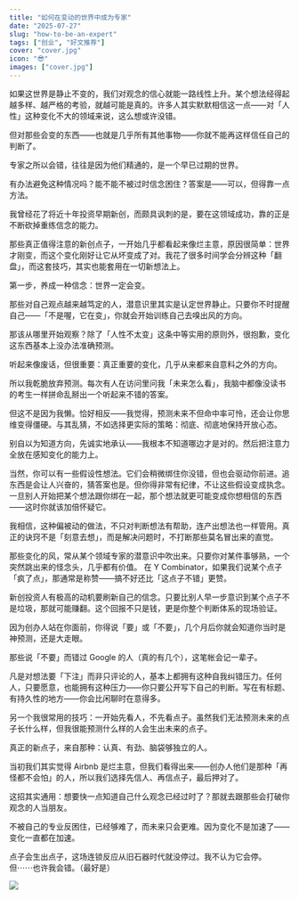 ```yaml
---
title: "如何在变动的世界中成为专家"
date: "2025-07-27"
slug: "how-to-be-an-expert"
tags: ["创业", "好文推荐"]
cover: "cover.jpg"
icon: "😎"
images: ["cover.jpg"]
---
```

如果这世界是静止不变的，我们对观念的信心就能一路线性上升。某个想法经得起越多样、越严格的考验，就越可能是真的。许多人其实默默相信这一点——对「人性」这种变化不大的领域来说，这么想或许没错。



但对那些会变的东西——也就是几乎所有其他事物——你就不能再这样信任自己的判断了。



专家之所以会错，往往是因为他们精通的，是一个早已过期的世界。



有办法避免这种情况吗？能不能不被过时信念困住？答案是——可以，但得靠一点方法。



我曾经花了将近十年投资早期新创，而颇具讽刺的是，要在这领域成功，靠的正是不断砍掉重练信念的能力。



那些真正值得注意的新创点子，一开始几乎都看起来像烂主意，原因很简单：世界才刚变，而这个变化刚好让它从坏变成了对。我花了很多时间学会分辨这种「翻盘」，而这套技巧，其实也能套用在一切新想法上。



第一步，养成一种信念：世界一定会变。



那些对自己观点越来越笃定的人，潜意识里其实是认定世界静止。只要你不时提醒自己——「不是喔，它在变」，你就会开始训练自己去嗅出风的方向。



那该从哪里开始观察？除了「人性不太变」这条中等实用的原则外，很抱歉，变化这东西基本上没办法准确预测。



听起来像废话，但很重要：真正重要的变化，几乎从来都来自意料之外的方向。



所以我乾脆放弃预测。每次有人在访问里问我「未来怎么看」，我脑中都像没读书的考生一样拼命乱掰出一个听起来不错的答案。



但这不是因为我懒。恰好相反——我觉得，预测未来不但命中率可怜，还会让你思维变得僵硬。与其乱猜，不如选择更实际的策略：彻底、彻底地保持开放心态。



别自以为知道方向，先诚实地承认——我根本不知道哪边才是对的。然后把注意力全放在感知变化的能力上。



当然，你可以有一些假设性想法。它们会稍微绑住你没错，但也会驱动你前进。追东西是会让人兴奋的，猜答案也是。但你得非常有纪律，不让这些假设变成执念。
一旦别人开始把某个想法跟你绑在一起，那个想法就更可能变成你想相信的东西——这时你就该加倍怀疑它。



我相信，这种偏被动的做法，不只对判断想法有帮助，连产出想法也一样管用。真正的诀窍不是「刻意去想」，而是解决问题时，不打断那些莫名冒出来的直觉。



那些变化的风，常从某个领域专家的潜意识中吹出来。只要你对某件事够熟，一个突然跳出来的怪念头，几乎都有价值。
在 Y Combinator，如果我们说某个点子「疯了点」，那通常是称赞——搞不好还比「这点子不错」更赞。



新创投资人有极高的动机要刷新自己的信念。只要比别人早一步意识到某个点子不是垃圾，那就可能赚翻。这个回报不只是钱，更是你整个判断体系的现场验证。



因为创办人站在你面前，你得说「要」或「不要」，几个月后你就会知道你当时是神预测，还是大走眼。



那些说「不要」而错过 Google 的人（真的有几个），这笔帐会记一辈子。



凡是对想法要「下注」而非只评论的人，基本上都拥有这种自我纠错压力。任何人，只要愿意，也能拥有这种压力——你只要公开写下自己的判断。写在有标题、有持久性的地方——你会比闲聊时在意得多。



另一个我很常用的技巧：一开始先看人，不先看点子。虽然我们无法预测未来的点子长什么样，但我很能预测什么样的人会生出未来的点子。



真正的新点子，来自那种：认真、有劲、脑袋够独立的人。



当初我们其实觉得 Airbnb 是烂主意，但我们看得出来——创办人他们是那种「再怪都不会怕」的人，所以我们选择先信人、再信点子，最后押对了。



这招其实通用：想要快一点知道自己什么观念已经过时了？那就去跟那些会打破你观念的人当朋友。



不被自己的专业反困住，已经够难了，而未来只会更难。因为变化不是加速了——变化一直都在加速。



点子会生出点子，这场连锁反应从旧石器时代就没停过。我不认为它会停。
但⋯⋯也许我会错。（最好是）




![](https://prod-files-secure.s3.us-west-2.amazonaws.com/112d0858-5090-4d34-a606-b75eb8d65fd2/46476355-9cf3-4e99-9b7a-3531bc426380/1000202064.png?X-Amz-Algorithm=AWS4-HMAC-SHA256&X-Amz-Content-Sha256=UNSIGNED-PAYLOAD&X-Amz-Credential=ASIAZI2LB466VRYWO4MP%2F20251021%2Fus-west-2%2Fs3%2Faws4_request&X-Amz-Date=20251021T033550Z&X-Amz-Expires=3600&X-Amz-Security-Token=IQoJb3JpZ2luX2VjEFMaCXVzLXdlc3QtMiJHMEUCIQDs8Yj5MrhPv6scb67CZMR0oDAYnP6An1%2FbvaCrgJTClwIgWDCEizs4H4GZJsjiZOZUcgPKqimDsXnP0nFyAfBm0isqiAQI%2FP%2F%2F%2F%2F%2F%2F%2F%2F%2F%2FARAAGgw2Mzc0MjMxODM4MDUiDDtM%2BoNV81PA%2BrYDTSrcAxqmqkjCSL0AGM6eMQsrGrOJJjONAw47lH3Y8eBxeXjDDHQWTaDBgFh8ido1FkqjI5dDQzc0Qm00bVyx8%2Bxq%2FLQi8CYzBM9pRhU3IRiFoFqzw8diBbdyloIxuPXt0lZt3KqrnQB3NbbuawAEKOnBh6lUGrijeCIFC5K0suYMhln%2FpEJ0QIfIpHxEbGTjJfQnc0MU80NaGb0tjA3JIUIQnBRf2KBzwLP4wTT6iSPKY5OrBzbmegHTdRQ6fI%2BC43pTa%2FPsE1ivw%2Bf1e7PTDel1LcrKAP%2B3beFC%2Bgod8cnWI6PKD3Ujf%2FQZ8dqEedXp8Dc6ywMuI4UEGQPTOxzX2%2Fnr9yhe3Kd8AK5J%2BDFzMZQvXvCOMuR%2FAstlF44GxV51YBFNRLE0MtSLnb3cxogQd4FpbkwGhhYphrEK6A5HtPTvA300%2FILmYRAeDlwE%2F8TYc5hd4r4SAoDBrBar4HiYgC4dg1oReWrM7SgZ4lJzV5hHawlAzY5XdIeBBaSf2pOHuJuRcux386lGntag1uTBiZaGgy4t9lqPg6EXctMJbN0gM9pFS2sVCA6yuyiIN6Ru6Sq%2B9cuUqFx9ab0t%2B%2Bw7IxMy3qCCn6%2FL2d5dX2GlmJLhmiWJDWDQZkfCnATxu7avMIrq28cGOqUB3gQp0QouApuvKy%2FJGFlyymcXYBD%2FEEzmc49PgZ3OqgbqfTfsotvoNHzogp37a8WpTPVbpSku%2FEA%2FDtzi7e6D2zdx4j%2BT4ecCxCRxBrGPzg%2BJ%2B9%2FFWJy%2Fesn2v4SZVsa%2BIChVVT3pfCdb6w7tSkUSIxffFNAaI%2F0oVc3o8rNLH%2B7nW0FOOpOuBDo9Ak7JQ3SmAVLEOHjwzXQLXn7qXNr7xNC4O7CS&X-Amz-Signature=b4057549ff42099d5509f1fe581bf91ba42cf865be062acd9150ae5ba8895a2d&X-Amz-SignedHeaders=host&x-amz-checksum-mode=ENABLED&x-id=GetObject)

